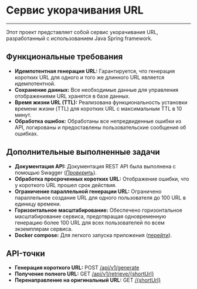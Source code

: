 # Сервис укорачивания URL

---

Этот проект представляет собой сервис укорачивания URL, разработанный с использованием Java Spring framework.

## Функциональные требования
- **Идемпотентная генерация URL:** Гарантируется, что генерация коротких URL для одного и того же длинного URL является идемпотентной.
- **Сохранение данных:** Все необходимые данные для управления отображениями URL хранятся в базе данных.
- **Время жизни URL (TTL):** Реализована функциональность установки времени жизни (TTL) для коротких URL с максимальным TTL в 10 минут.
- **Обработка ошибок:** Обработаны все непредвиденные ошибки из API, логированы и предоставлены пользовательские сообщения об ошибках.

## Дополнительные выполненные задачи
- **Документация API:** Документация REST API была выполнена с помощью Swagger ([*Проверить*](http://localhost:8090/api/v1/swagger-ui/index.html#/)).
- **Обработка просроченных коротких URL:** Отображение ошибки, что у короткого URL прошел срок действия.
- **Ограничение параллельной генерации URL:** Ограничено параллельное создание URL для одного пользователя до 100 URL в единицу времени.
- **Горизонтальное масштабирование:** Обеспечено горизонтальное масштабирование сервиса, предотвращая одновременную генерацию более 100 URL для всех пользователей по всем экземплярам сервиса.
- **Docker compose:** Для легкого запуска приложения ([перейти](compose.yaml)).

## API-точки
- **Генерация короткого URL:** POST [/api/v1/generate](https://www.postman.com/anton757/workspace/shorturlservice/request/31888042-3c00d5fe-8c41-4c11-9dd6-3c0b98fe5043)
- **Получение полного URL:** GET [/api/v1/retrieve/{shortUrl}](https://www.postman.com/anton757/workspace/shorturlservice/request/31888042-aa61c090-02a0-4c05-8cdb-c9be30bebd95)
- **Перенаправление на оригинальный URL:** GET [/{shortUrl}](https://www.postman.com/anton757/workspace/shorturlservice/request/31888042-27e416d7-3a0b-4608-a3c9-5c157a0f5782)